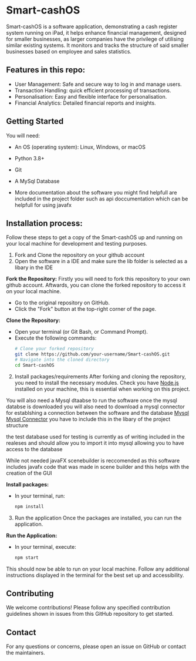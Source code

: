 # Smart-cashOS

Smart-cashOS  is a software application, demonstrating a cash register system running on iPad, it helps enhance financial management, designed for smaller businesses, as larger companies have the privilege of utilising similar existing systems.
It monitors and tracks the structure of said smaller businesses based on employee and sales statistics. 


## Features in this repo:
* User Management: Safe and secure way to log in and manage users.
* Transaction Handling: quick efficient processing of transactions.
* Personalisation: Easy and flexible interface for personalisation.
* Financial Analytics: Detailed financial reports and insights.


## Getting Started
You will need:
* An OS (operating system): Linux, Windows, or macOS
* Python 3.8+
* Git
* A MySql Database

* More documentation about the software you might find helpfull are included in the project folder such as api doccumentation which can be helpfull for using javafx


## Installation process:
Follow these steps to get a copy of the Smart-cashOS up and running on your local machine for development and testing purposes.

1. Fork and Clone the repository on your github account
2. Open the software in a IDE and make sure the lib folder is selected as a libary in the IDE


**Fork the Repository:**
Firstly you will need to fork this repository to your own github account. Aftwards, you can clone the forked repository to access it on your local machine. 

- Go to the original repository on GitHub.
- Click the "Fork" button at the top-right corner of the page.


**Clone the Repository:**
- Open your terminal (or Git Bash, or Command Prompt).
- Execute the following commands:
    ```bash
    # Clone your forked repository
    git clone https://github.com/your-username/Smart-cashOS.git
    # Navigate into the cloned directory
    cd Smart-cashOS
    ```



2. Install packages/requirements 
After forking and cloning the repository, you need to install the necessary modules.
Check you have [Node.js](https://nodejs.org/) installed on your machine, this is essential when working on this project.

You will also need a Mysql dtaabse to run the software once the mysql databse is downloaded you will also need to download a mysql connector for establshing a connection between the software and the database 
[Mysql](https://dev.mysql.com/downloads/installer/)
[Mysql Connector](https://www.mysql.com/products/connector/) you have to include this in the libary of the project structure

the test database used for testing is currently as of writing included in the realeses and should allow you to import it into mysql allowing you to have access to the database



While not needed javaFX scenebuilder is reccomended as this software includes javafx code that was made in scene builder and this helps with the creation of the GUI


**Install packages:**
- In your terminal, run:
    ```bash
    npm install
    ```


3. Run the application
Once the packages are installed, you can run the application.

**Run the Application:**
- In your terminal, execute:
    ```bash
    npm start
    ```

This should now be able to run on your local machine. 
Follow any additional instructions displayed in the terminal for the  best set up and accessibility. 


## Contributing
 We welcome contributions! Please follow any specified contribution guidelines shown in issues from this GitHub repository to get started.

## Contact
 For any questions or concerns, please open an issue on GitHub or contact the maintainers.
